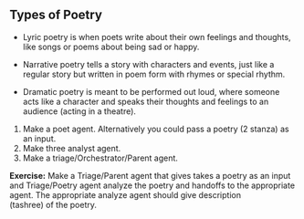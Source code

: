 ## Types of Poetry
- Lyric poetry is when poets write about their own feelings and thoughts, like songs or poems about being sad or happy.

- Narrative poetry tells a story with characters and events, just like a regular story but written in poem form with rhymes or special rhythm.

- Dramatic poetry is meant to be performed out loud, where someone acts like a character and speaks their thoughts and feelings to an audience (acting in a theatre).

1. Make a poet agent. Alternatively you could pass a poetry (2 stanza) as an input.
2. Make three analyst agent. 
3. Make a triage/Orchestrator/Parent agent.

**Exercise:** Make a Triage/Parent agent that gives takes a poetry as an input and Triage/Poetry agent analyze the poetry and handoffs to the appropriate agent. The appropriate analyze agent should give description (tashree) of the poetry.

